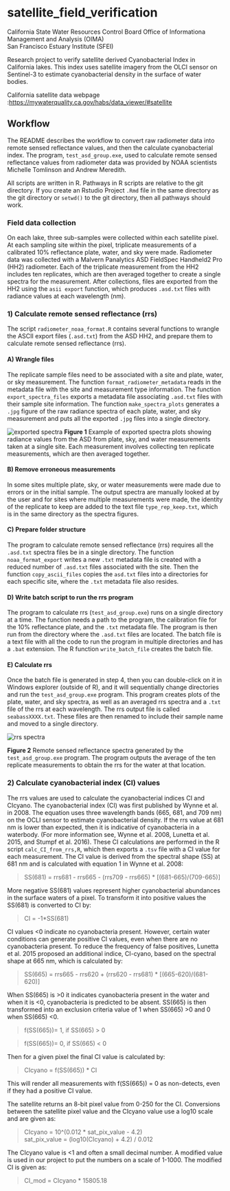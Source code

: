 # satellite_field_verification
California State Water Resources Control Board Office of Informationa Management and Analysis (OIMA)  
San Francisco Estuary Institute (SFEI)  

Research project to verify satellite derived Cyanobacterial Index in California lakes. This index uses satellite imagery from the OLCI sensor on Sentinel-3 to estimate cyanobacterial density in the surface of water bodies.

California satellite data webpage :https://mywaterquality.ca.gov/habs/data_viewer/#satellite

## Workflow
The README describes the workflow to convert raw radiometer data into remote sensed reflectance values, and then the calculate cyanobacterial index. The program, `test_asd_group.exe`, used to calculate remote sensed reflectance values from radiometer data was provided by NOAA scientists Michelle Tomlinson and Andrew Meredith. 

All scripts are written in R. Pathways in R scripts are relative to the git directory. If you create an Rstudio Project `.Rmd` file in the same directory as the git directory or `setwd()` to the git directory, then all pathways should work.

### Field data collection
On each lake, three sub-samples were collected within each satellite pixel. At each sampling site within the pixel, triplicate measurements of a calibrated 10% reflectance plate, water, and sky were made. Radiometer data was collected with a Malvern Panalytics ASD FieldSpec Handheld2 Pro (HH2) radiometer. Each of the triplicate measurement from the HH2 includes ten replicates, which are then averaged together to create a single spectra for the measurement. After collections, files are exported from the HH2 using the `asii export` function, which produces `.asd.txt` files with radiance values at each wavelength (nm).

### 1) Calculate remote sensed reflectance (rrs)
The script `radiometer_noaa_format.R` contains several functions to wrangle the ASCII export files (`.asd.txt`) from the ASD HH2, and prepare them to calculate remote sensed reflectance (rrs). 

#### A) Wrangle files
The replicate sample files need to be associated with a site and plate, water, or sky measurement. The function `format_radiometer_metadata` reads in the metadata file with the site and measurement type information. The function `export_spectra_files` exports a metadata file associating `.asd.txt` files with their sample site information. The function `make_spectra_plots` generates a `.jpg` figure of the raw radiance spectra of each plate, water, and sky measurement and puts all the exported `.jpg` files into a single directory. 

![exported spectra](https://github.com/swamp-fhabs/satellite_field_verification/blob/master/Data/20190801_LakeSanAntonio/spectra_out/P1S1_2.jpg)
**Figure 1** Example of exported spectra plots showing radiance values from the ASD from plate, sky, and water measurements taken at a single site. Each measurement involves collecting ten replicate measurements, which are then averaged together.

#### B) Remove erroneous measurements
In some sites multiple plate, sky, or water measurements were made due to errors or in the initial sample. The output spectra are manually looked at by the user and for sites where multiple measurements were made, the identity of the replicate to keep are added to the text file `type_rep_keep.txt`, which is in the same directory as the spectra figures. 

#### C) Prepare folder structure
The program to calculate remote sensed reflectance (rrs) requires all the `.asd.txt` spectra files be in a single directory. The function `noaa_format_export` writes a new `.txt` metadata file is created with a reduced number of `.asd.txt` files associated with the site.  Then the function `copy_ascii_files` copies the `asd.txt` files into a directories for each specific site, where the `.txt` metadata file also resides. 

#### D) Write batch script to run the rrs program
The program to calculate rrs (`test_asd_group.exe`) runs on a single directory at a time. The function needs a path to the program, the calibration file for the 10% reflectance plate, and the `.txt` metadata file. The program is then run from the directory where the `.asd.txt` files are located. The batch file is a text file with all the code to run the program in multiple directories and has a `.bat` extension. The R function `write_batch_file` creates the batch file.

#### E) Calculate rrs
Once the batch file is generated in step 4, then you can double-click on it in Windows explorer (outside of R), and it will sequentially change directories and run the `test_asd_group.exe` program. This program creates plots of the plate, water, and sky spectra, as well as an averaged rrs spectra and a `.txt` file of the rrs at each wavelength. The rrs output file is called `seabassXXXX.txt`. These files are then renamed to include their sample name and moved to a single directory.

![rrs spectra](https://github.com/swamp-fhabs/satellite_field_verification/blob/master/Data/20190801_LakeSanAntonio/noaa_files/P1S1_2/rrs_group0_2019_08_01___10_57_20_000000_UNKNOWN_UNKNOWN_sky_0.028.png)

**Figure 2** Remote sensed reflectance spectra generated by the `test_asd_group.exe` program. The program outputs the average of the ten replicate measurements to obtain the rrs for the water at that location.

### 2) Calculate cyanobacterial index (CI) values
The rrs values are used to calculate the cyanobacterial indices CI and CIcyano. The cyanobacterial index  (CI) was first published by Wynne et al. in 2008. The equation uses three wavelength bands (665, 681, and 709 nm) on the OCLI sensor to estimate cyanobacterial density. If the rrs value at 681 nm is lower than expected, then it is indicative of cyanobacteria in a waterbody. (For more information see, Wynne et al. 2008, Lunetta et al. 2015, and Stumpf et al. 2016). These CI calculations are performed in the R script `calc_CI_from_rrs,R`, which then exports a `.tsv` file with a CI value for each measurement. The CI value is derived from the spectral shape (SS) at 681 nm and is calculated with equation 1 in Wynne et al. 2008:

>SS(681) = rrs681 - rrs665 - (rrs709 - rrs665) * [(681-665)/(709-665)]

More negative SS(681) values represent higher cyanobacterial abundances in the surface waters of a pixel. To transform it into positive values the SS(681) is converted to CI by: 

>CI = -1*SS(681)

CI values <0 indicate no cyanobacteria present. However, certain water conditions can generate positive CI values, even when there are no cyanobacteria present. To reduce the frequency of false positives, Lunetta et al. 2015 proposed an additional indice, CI-cyano, based on the spectral shape at 665 nm, which is calculated by: 

>SS(665) = rrs665 - rrs620 + (rrs620 - rrs681) * [(665-620)/(681-620)]

When SS(665) is >0 it indicates cyanobacteria present in the water and when it is <0, cyanobacteria is predicted to be absent. SS(665) is then transformed into an exclusion criteria value of 1 when SS(665)  >0 and 0 when SS(665) <0. 

> f(SS(665))= 1, if SS(665) > 0  

> f(SS(665))= 0, if SS(665) < 0
 
Then for a given pixel the final CI value is calculated by:  
>CIcyano = f(SS(665)) * CI

This will render all measurements with f(SS(665)) = 0 as non-detects, even if they had a positive CI value.

The satellite returns an 8-bit pixel value from 0-250 for the CI. Conversions between the satellite pixel value and the CIcyano value use a log10 scale and are given as: 

>CIcyano = 10^(0.012 * sat_pix_value - 4.2)  
>sat_pix_value = (log10(CIcyano) + 4.2) / 0.012

The CIcyano value is <1 and often a small decimal number. A modified value is used in our project to put the numbers on a scale of 1-1000. The modified CI is given as: 

>CI_mod = CIcyano * 15805.18



